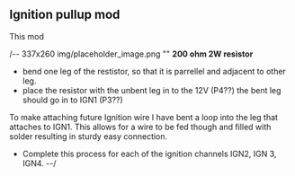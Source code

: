 ## Ignition pullup mod
This mod 

/-- 337x260 img/placeholder_image.png "" **200 ohm 2W resistor**

- bend one leg of the restistor, so that it is parrellel and adjacent to other leg.
- place the resistor with the unbent leg in to the 12V (P4??) the bent leg should go in to IGN1 (P3??)

To make attaching future Ignition wire I have bent a loop into the leg that attaches to IGN1. This allows for a wire to be fed though and filled with solder resulting in sturdy easy connection.
 	
- Complete this process for each of the ignition channels IGN2, IGN 3, IGN4. 
--/

